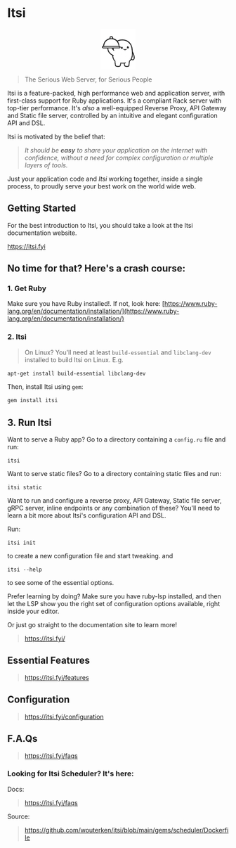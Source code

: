 # Itsi
<img src="itsi-server-100.png" alt="Itsi Server" width="80px" style="display: block; margin-left: auto; margin-right: auto;">

> The Serious Web Server, for Serious People


Itsi is a feature-packed, high performance web and application server, with first-class support for Ruby applications.
It's a compliant Rack server with top-tier performance.
It's *also* a well-equipped Reverse Proxy, API Gateway and Static file server, controlled by an intuitive and elegant configuration API and DSL.

Itsi is motivated by the belief that:
>*It should be **easy** to share your application on the internet with confidence, without a need for complex configuration or multiple layers of tools.*

Just your application code and *Itsi* working together, inside a single process, to proudly serve your best work on the world wide web.

## Getting Started
For the best introduction to Itsi, you should take a look at the Itsi documentation website.

https://itsi.fyi

## No time for that? Here's a crash course:

### 1. Get Ruby
Make sure you have Ruby installed!. If not, look here:
[https://www.ruby-lang.org/en/documentation/installation/](https://www.ruby-lang.org/en/documentation/installation/)


### 2. Itsi

> On Linux?
You'll need at least `build-essential` and `libclang-dev` installed to build Itsi on Linux.
  E.g.
  ```bash
  apt-get install build-essential libclang-dev
  ```

Then, install Itsi using `gem`:
  ```bash
  gem install itsi
  ```

## 3. Run Itsi
Want to serve a Ruby app? Go to a directory containing a `config.ru` file and run:
```
itsi
```

Want to serve static files? Go to a directory containing static files and run:
```
itsi static
```

Want to run and configure a reverse proxy, API Gateway, Static file server, gRPC server, inline endpoints or any combination of these? You'll need to learn a bit more about Itsi's configuration API and DSL.

Run:
```
itsi init
```
to create a new configuration file and start tweaking.
and
```
itsi --help
```
to see some of the essential options.

Prefer learning by doing? Make sure you have ruby-lsp installed, and then let the LSP show
you the right set of configuration options available, right inside your editor.

Or just go straight to the documentation site to learn more!

> https://itsi.fyi/


## Essential Features

> https://itsi.fyi/features


## Configuration

> https://itsi.fyi/configuration

## F.A.Qs

> https://itsi.fyi/faqs

### Looking for Itsi Scheduler? It's here:

Docs:
> https://itsi.fyi/faqs

Source:
> https://github.com/wouterken/itsi/blob/main/gems/scheduler/Dockerfile
